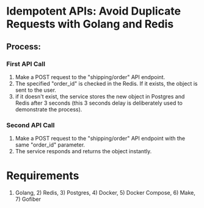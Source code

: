 # Idempotent APIs: Avoid Duplicate Requests with Golang and Redis


## Process:
### First API Call
1) Make a POST request to the "shipping/order" API endpoint.
2) The specified "order_id" is checked in the Redis. If it exists, the object is sent to the user.
3) if it doesn't exist, the service stores the new object in Postgres and Redis after 3 seconds (this 3 seconds delay is
   deliberately used to demonstrate the process).

### Second API Call
1) Make a POST request to the "shipping/order" API endpoint with the same "order_id" parameter.
2) The service responds and returns the object instantly.

# Requirements
1) Golang, 2) Redis, 3) Postgres, 4) Docker, 5) Docker Compose, 6) Make, 7) Gofiber
